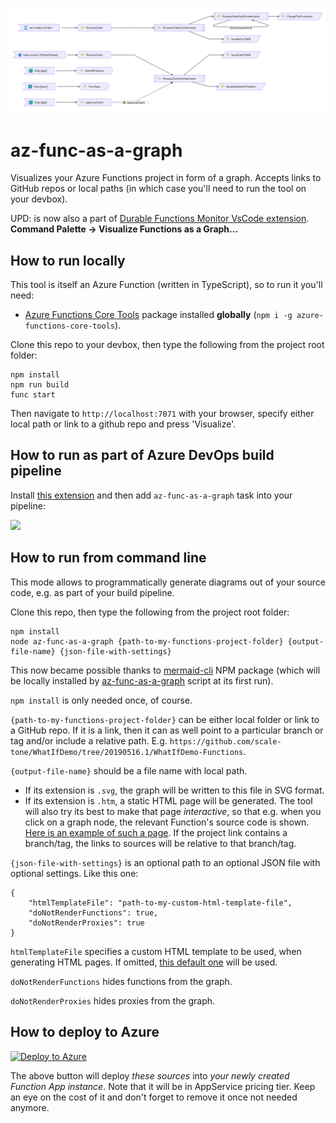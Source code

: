 ![logo](https://raw.githubusercontent.com/scale-tone/az-func-as-a-graph/master/screenshot1.png)
# az-func-as-a-graph

Visualizes your Azure Functions project in form of a graph. Accepts links to GitHub repos or local paths (in which case you'll need to run the tool on your devbox).

UPD: is now also a part of [Durable Functions Monitor VsCode extension](https://marketplace.visualstudio.com/items?itemName=DurableFunctionsMonitor.durablefunctionsmonitor).
**Command Palette -> Visualize Functions as a Graph...**

## How to run locally

This tool is itself an Azure Function (written in TypeScript), so to run it you'll need:
- [Azure Functions Core Tools](https://github.com/Azure/azure-functions-core-tools#installing) package installed **globally** (`npm i -g azure-functions-core-tools`).

Clone this repo to your devbox, then type the following from the project root folder:
```
npm install
npm run build
func start
```

Then navigate to `http://localhost:7071` with your browser, specify either local path or link to a github repo and press 'Visualize'.

## How to run as part of Azure DevOps build pipeline

Install [this extension](https://marketplace.visualstudio.com/items?itemName=DurableFunctionsMonitor.az-func-as-a-graph-do-extension) and then add `az-func-as-a-graph` task into your pipeline:

<img src="https://user-images.githubusercontent.com/5447190/126083277-89e4e9d2-6b13-4d2c-af4c-e2a0a12932c0.png" width="500px"/>

## How to run from command line

This mode allows to programmatically generate diagrams out of your source code, e.g. as part of your build pipeline.

Clone this repo, then type the following from the project root folder:
```
npm install
node az-func-as-a-graph {path-to-my-functions-project-folder} {output-file-name} {json-file-with-settings}
```

This now became possible thanks to [mermaid-cli](https://github.com/mermaid-js/mermaid-cli) NPM package (which will be locally installed by [az-func-as-a-graph](https://github.com/scale-tone/az-func-as-a-graph/blob/main/az-func-as-a-graph.ts) script at its first run).

`npm install` is only needed once, of course.

`{path-to-my-functions-project-folder}` can be either local folder or link to a GitHub repo. If it is a link, then it can as well point to a particular branch or tag and/or include a relative path. E.g. `https://github.com/scale-tone/WhatIfDemo/tree/20190516.1/WhatIfDemo-Functions`.

`{output-file-name}` should be a file name with local path. 
* If its extension is `.svg`, the graph will be written to this file in SVG format.
* If its extension is `.htm`, a static HTML page will be generated. The tool will also try its best to make that page *interactive*, so that e.g. when you click on a graph node, the relevant Function's source code is shown. [Here is an example of such a page](https://scale-tone.github.io/temp/WhatIfDemo-Functions.htm). If the project link contains a branch/tag, the links to sources will be relative to that branch/tag.

`{json-file-with-settings}` is an optional path to an optional JSON file with optional settings. Like this one:
```
{
    "htmlTemplateFile": "path-to-my-custom-html-template-file",
    "doNotRenderFunctions": true,
    "doNotRenderProxies": true
}
```

   `htmlTemplateFile` specifies a custom HTML template to be used, when generating HTML pages. If omitted, [this default one](https://github.com/scale-tone/az-func-as-a-graph/blob/main/cli/graph-template.htm) will be used.
    
   `doNotRenderFunctions` hides functions from the graph.
    
   `doNotRenderProxies` hides proxies from the graph.

## How to deploy to Azure

[![Deploy to Azure](https://aka.ms/deploytoazurebutton)](https://portal.azure.com/#create/Microsoft.Template/uri/https%3A%2F%2Fraw.githubusercontent.com%2Fscale-tone%2Faz-func-as-a-graph%2Fmain%2Farm-template.json)

The above button will deploy *these sources* into *your newly created Function App instance*. Note that it will be in AppService pricing tier. Keep an eye on the cost of it and don't forget to remove it once not needed anymore. 
